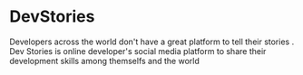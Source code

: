 # DevStories


Developers across the world don't have a great platform to tell their stories . 
Dev Stories is online developer's social media platform to share their development skills among themselfs and the world

